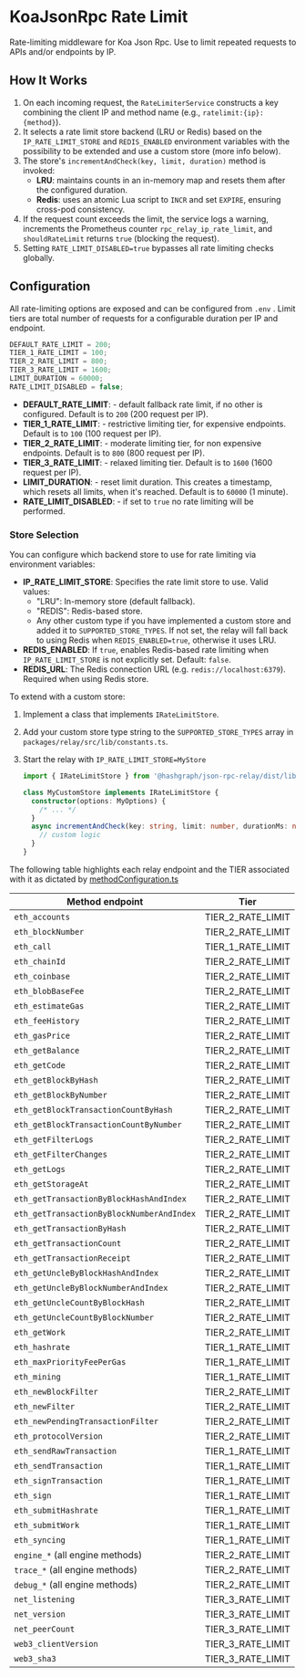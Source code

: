 # KoaJsonRpc Rate Limit

Rate-limiting middleware for Koa Json Rpc. Use to limit repeated requests to APIs and/or endpoints by IP.

## How It Works

1. On each incoming request, the `RateLimiterService` constructs a key combining the client IP and method name (e.g., `ratelimit:{ip}:{method}`).
2. It selects a rate limit store backend (LRU or Redis) based on the `IP_RATE_LIMIT_STORE` and `REDIS_ENABLED` environment variables with the possibility to be extended and use a custom store (more info below).
3. The store's `incrementAndCheck(key, limit, duration)` method is invoked:
   - **LRU**: maintains counts in an in-memory map and resets them after the configured duration.
   - **Redis**: uses an atomic Lua script to `INCR` and set `EXPIRE`, ensuring cross-pod consistency.
4. If the request count exceeds the limit, the service logs a warning, increments the Prometheus counter `rpc_relay_ip_rate_limit`, and `shouldRateLimit` returns `true` (blocking the request).
5. Setting `RATE_LIMIT_DISABLED=true` bypasses all rate limiting checks globally.

## Configuration

All rate-limiting options are exposed and can be configured from `.env` .
Limit tiers are total number of requests for a configurable duration per IP and endpoint.

```js
DEFAULT_RATE_LIMIT = 200;
TIER_1_RATE_LIMIT = 100;
TIER_2_RATE_LIMIT = 800;
TIER_3_RATE_LIMIT = 1600;
LIMIT_DURATION = 60000;
RATE_LIMIT_DISABLED = false;
```

- **DEFAULT_RATE_LIMIT**: - default fallback rate limit, if no other is configured. Default is to `200` (200 request per IP).
- **TIER_1_RATE_LIMIT**: - restrictive limiting tier, for expensive endpoints. Default is to `100` (100 request per IP).
- **TIER_2_RATE_LIMIT**: - moderate limiting tier, for non expensive endpoints. Default is to `800` (800 request per IP).
- **TIER_3_RATE_LIMIT**: - relaxed limiting tier. Default is to `1600` (1600 request per IP).
- **LIMIT_DURATION**: - reset limit duration. This creates a timestamp, which resets all limits, when it's reached. Default is to `60000` (1 minute).
- **RATE_LIMIT_DISABLED**: - if set to `true` no rate limiting will be performed.

### Store Selection

You can configure which backend store to use for rate limiting via environment variables:

- **IP_RATE_LIMIT_STORE**: Specifies the rate limit store to use. Valid values:
  - "LRU": In-memory store (default fallback).
  - "REDIS": Redis-based store.
  - Any other custom type if you have implemented a custom store and added it to `SUPPORTED_STORE_TYPES`.
    If not set, the relay will fall back to using Redis when `REDIS_ENABLED=true`, otherwise it uses LRU.
- **REDIS_ENABLED**: If `true`, enables Redis-based rate limiting when `IP_RATE_LIMIT_STORE` is not explicitly set. Default: `false`.
- **REDIS_URL**: The Redis connection URL (e.g. `redis://localhost:6379`). Required when using Redis store.

To extend with a custom store:

1. Implement a class that implements `IRateLimitStore`.
2. Add your custom store type string to the `SUPPORTED_STORE_TYPES` array in `packages/relay/src/lib/constants.ts`.
3. Start the relay with `IP_RATE_LIMIT_STORE=MyStore`

   ```ts
   import { IRateLimitStore } from '@hashgraph/json-rpc-relay/dist/lib/services/rateLimiterService';

   class MyCustomStore implements IRateLimitStore {
     constructor(options: MyOptions) {
       /* ... */
     }
     async incrementAndCheck(key: string, limit: number, durationMs: number): Promise<boolean> {
       // custom logic
     }
   }
   ```

The following table highlights each relay endpoint and the TIER associated with it as dictated by [methodConfiguration.ts](/packages/server/src/koaJsonRpc/lib/methodConfiguration.ts)

| Method endpoint                           | Tier              |
| ----------------------------------------- | ----------------- |
| `eth_accounts`                            | TIER_2_RATE_LIMIT |
| `eth_blockNumber`                         | TIER_2_RATE_LIMIT |
| `eth_call`                                | TIER_1_RATE_LIMIT |
| `eth_chainId`                             | TIER_2_RATE_LIMIT |
| `eth_coinbase`                            | TIER_2_RATE_LIMIT |
| `eth_blobBaseFee`                         | TIER_2_RATE_LIMIT |
| `eth_estimateGas`                         | TIER_2_RATE_LIMIT |
| `eth_feeHistory`                          | TIER_2_RATE_LIMIT |
| `eth_gasPrice`                            | TIER_2_RATE_LIMIT |
| `eth_getBalance`                          | TIER_2_RATE_LIMIT |
| `eth_getCode`                             | TIER_2_RATE_LIMIT |
| `eth_getBlockByHash`                      | TIER_2_RATE_LIMIT |
| `eth_getBlockByNumber`                    | TIER_2_RATE_LIMIT |
| `eth_getBlockTransactionCountByHash`      | TIER_2_RATE_LIMIT |
| `eth_getBlockTransactionCountByNumber`    | TIER_2_RATE_LIMIT |
| `eth_getFilterLogs`                       | TIER_2_RATE_LIMIT |
| `eth_getFilterChanges`                    | TIER_2_RATE_LIMIT |
| `eth_getLogs`                             | TIER_2_RATE_LIMIT |
| `eth_getStorageAt`                        | TIER_2_RATE_LIMIT |
| `eth_getTransactionByBlockHashAndIndex`   | TIER_2_RATE_LIMIT |
| `eth_getTransactionByBlockNumberAndIndex` | TIER_2_RATE_LIMIT |
| `eth_getTransactionByHash`                | TIER_2_RATE_LIMIT |
| `eth_getTransactionCount`                 | TIER_2_RATE_LIMIT |
| `eth_getTransactionReceipt`               | TIER_2_RATE_LIMIT |
| `eth_getUncleByBlockHashAndIndex`         | TIER_2_RATE_LIMIT |
| `eth_getUncleByBlockNumberAndIndex`       | TIER_2_RATE_LIMIT |
| `eth_getUncleCountByBlockHash`            | TIER_2_RATE_LIMIT |
| `eth_getUncleCountByBlockNumber`          | TIER_2_RATE_LIMIT |
| `eth_getWork`                             | TIER_2_RATE_LIMIT |
| `eth_hashrate`                            | TIER_1_RATE_LIMIT |
| `eth_maxPriorityFeePerGas`                | TIER_1_RATE_LIMIT |
| `eth_mining`                              | TIER_1_RATE_LIMIT |
| `eth_newBlockFilter`                      | TIER_2_RATE_LIMIT |
| `eth_newFilter`                           | TIER_2_RATE_LIMIT |
| `eth_newPendingTransactionFilter`         | TIER_2_RATE_LIMIT |
| `eth_protocolVersion`                     | TIER_2_RATE_LIMIT |
| `eth_sendRawTransaction`                  | TIER_1_RATE_LIMIT |
| `eth_sendTransaction`                     | TIER_1_RATE_LIMIT |
| `eth_signTransaction`                     | TIER_1_RATE_LIMIT |
| `eth_sign`                                | TIER_1_RATE_LIMIT |
| `eth_submitHashrate`                      | TIER_1_RATE_LIMIT |
| `eth_submitWork`                          | TIER_1_RATE_LIMIT |
| `eth_syncing`                             | TIER_1_RATE_LIMIT |
| `engine_*` (all engine methods)           | TIER_2_RATE_LIMIT |
| `trace_*` (all engine methods)            | TIER_2_RATE_LIMIT |
| `debug_*` (all engine methods)            | TIER_2_RATE_LIMIT |
| `net_listening`                           | TIER_3_RATE_LIMIT |
| `net_version`                             | TIER_3_RATE_LIMIT |
| `net_peerCount`                           | TIER_3_RATE_LIMIT |
| `web3_clientVersion`                      | TIER_3_RATE_LIMIT |
| `web3_sha3`                               | TIER_3_RATE_LIMIT |
